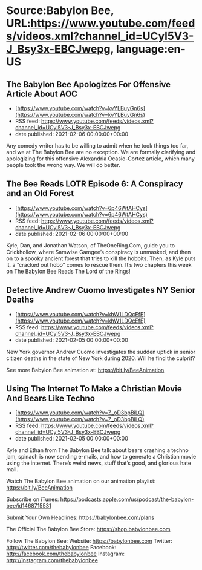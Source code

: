 # Source:Babylon Bee, URL:https://www.youtube.com/feeds/videos.xml?channel_id=UCyl5V3-J_Bsy3x-EBCJwepg, language:en-US

## The Babylon Bee Apologizes For Offensive Article About AOC
 - [https://www.youtube.com/watch?v=kvYLBuyGn6s](https://www.youtube.com/watch?v=kvYLBuyGn6s)
 - RSS feed: https://www.youtube.com/feeds/videos.xml?channel_id=UCyl5V3-J_Bsy3x-EBCJwepg
 - date published: 2021-02-06 00:00:00+00:00

Any comedy writer has to be willing to admit when he took things too far, and we at The Babylon Bee are no exception. We are formally clarifying and apologizing for this offensive Alexandria Ocasio-Cortez article, which many people took the wrong way. We will do better.

## The Bee Reads LOTR Episode 6: A Conspiracy and an Old Forest
 - [https://www.youtube.com/watch?v=6p46WtAHCys](https://www.youtube.com/watch?v=6p46WtAHCys)
 - RSS feed: https://www.youtube.com/feeds/videos.xml?channel_id=UCyl5V3-J_Bsy3x-EBCJwepg
 - date published: 2021-02-06 00:00:00+00:00

Kyle, Dan, and Jonathan Watson, of TheOneRing.Com, guide you to Crickhollow, where Samwise Gamgee’s conspiracy is unmasked, and then on to a spooky ancient forest that tries to kill the hobbits. Then, as Kyle puts it, a “cracked out hobo” comes to rescue them. It’s two chapters this week on The Babylon Bee Reads The Lord of the Rings!

## Detective Andrew Cuomo Investigates NY Senior Deaths
 - [https://www.youtube.com/watch?v=khW1LDQcEfE](https://www.youtube.com/watch?v=khW1LDQcEfE)
 - RSS feed: https://www.youtube.com/feeds/videos.xml?channel_id=UCyl5V3-J_Bsy3x-EBCJwepg
 - date published: 2021-02-05 00:00:00+00:00

New York governor Andrew Cuomo investigates the sudden uptick in senior citizen deaths in the state of New York during 2020. Will he find the culprit?

See more Babylon Bee animation at: https://bit.ly/BeeAnimation

## Using The Internet To Make a Christian Movie And Bears Like Techno
 - [https://www.youtube.com/watch?v=Z_oD3bpBiLQ](https://www.youtube.com/watch?v=Z_oD3bpBiLQ)
 - RSS feed: https://www.youtube.com/feeds/videos.xml?channel_id=UCyl5V3-J_Bsy3x-EBCJwepg
 - date published: 2021-02-05 00:00:00+00:00

Kyle and Ethan from The Babylon Bee talk about bears crashing a techno jam, spinach is now sending e-mails,  and how to generate a Christian movie using the internet. There’s weird news, stuff that’s good, and glorious hate mail.

Watch The Babylon Bee animation on our animation playlist: https://bit.ly/BeeAnimation  

Subscribe on iTunes: https://podcasts.apple.com/us/podcast/the-babylon-bee/id1468715531

Submit Your Own Headlines: https://babylonbee.com/plans

The Official The Babylon Bee Store: https://shop.babylonbee.com

Follow The Babylon Bee:
Website: https://babylonbee.com
Twitter: http://twitter.com/thebabylonbee
Facebook: http://facebook.com/thebabylonbee
Instagram: http://instagram.com/thebabylonbee

